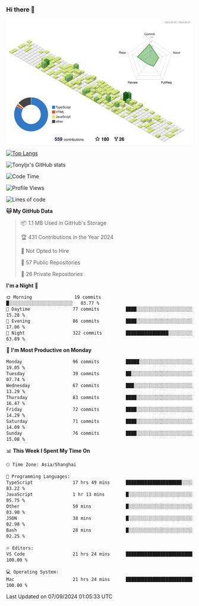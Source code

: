 ### Hi there 👋

![](./profile-3d-contrib/profile-green-animate.svg)

 

[![Top Langs](https://github-readme-stats.vercel.app/api/top-langs/?username=tonyljx)](https://github.com/anuraghazra/github-readme-stats)

![Tonyljx's GitHub stats](https://github-readme-stats.vercel.app/api?username=tonyljx&theme=default&show_icons=true)

 

<!--START_SECTION:waka-->
![Code Time](http://img.shields.io/badge/Code%20Time-715%20hrs%2019%20mins-blue)

![Profile Views](http://img.shields.io/badge/Profile%20Views-15-blue)

![Lines of code](https://img.shields.io/badge/From%20Hello%20World%20I%27ve%20Written-620.8%20thousand%20lines%20of%20code-blue)

**🐱 My GitHub Data** 

> 📦 1.1 MB Used in GitHub's Storage 
 > 
> 🏆 431 Contributions in the Year 2024
 > 
> 🚫 Not Opted to Hire
 > 
> 📜 57 Public Repositories 
 > 
> 🔑 26 Private Repositories 
 > 
**I'm a Night 🦉** 

```text
🌞 Morning                19 commits          █░░░░░░░░░░░░░░░░░░░░░░░░   03.77 % 
🌆 Daytime                77 commits          ████░░░░░░░░░░░░░░░░░░░░░   15.28 % 
🌃 Evening                86 commits          ████░░░░░░░░░░░░░░░░░░░░░   17.06 % 
🌙 Night                  322 commits         ████████████████░░░░░░░░░   63.89 % 
```
📅 **I'm Most Productive on Monday** 

```text
Monday                   96 commits          █████░░░░░░░░░░░░░░░░░░░░   19.05 % 
Tuesday                  39 commits          ██░░░░░░░░░░░░░░░░░░░░░░░   07.74 % 
Wednesday                67 commits          ███░░░░░░░░░░░░░░░░░░░░░░   13.29 % 
Thursday                 83 commits          ████░░░░░░░░░░░░░░░░░░░░░   16.47 % 
Friday                   72 commits          ████░░░░░░░░░░░░░░░░░░░░░   14.29 % 
Saturday                 71 commits          ████░░░░░░░░░░░░░░░░░░░░░   14.09 % 
Sunday                   76 commits          ████░░░░░░░░░░░░░░░░░░░░░   15.08 % 
```


📊 **This Week I Spent My Time On** 

```text
🕑︎ Time Zone: Asia/Shanghai

💬 Programming Languages: 
TypeScript               17 hrs 49 mins      █████████████████████░░░░   83.22 % 
JavaScript               1 hr 13 mins        █░░░░░░░░░░░░░░░░░░░░░░░░   05.75 % 
Other                    50 mins             █░░░░░░░░░░░░░░░░░░░░░░░░   03.90 % 
JSON                     38 mins             █░░░░░░░░░░░░░░░░░░░░░░░░   02.98 % 
Bash                     28 mins             █░░░░░░░░░░░░░░░░░░░░░░░░   02.25 % 

🔥 Editors: 
VS Code                  21 hrs 24 mins      █████████████████████████   100.00 % 

💻 Operating System: 
Mac                      21 hrs 24 mins      █████████████████████████   100.00 % 
```


 Last Updated on 07/09/2024 01:05:33 UTC
<!--END_SECTION:waka-->
